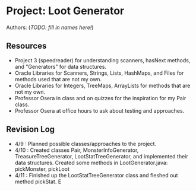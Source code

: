 # Project: Loot Generator

Authors: (_TODO: fill in names here!_)

## Resources

*   Project 3 (speedreader) for understanding scanners, hasNext methods, and "Generators" for data structures. 
*   Oracle Libraries for Scanners, Strings, Lists, HashMaps, and Files for methods used that are not my own.
*   Oracle Libraries for Integers, TreeMaps, ArrayLists for methods that are not my own.
*   Professor Osera in class and on quizzes for the inspiration for my Pair class. 
*   Professor Osera at office hours to ask about testing and approaches.

## Revision Log

*   4/9 : Planned possible classes/approaches to the project.
*   4/10 : Created classes Pair, MonsterInfoGenerator, TreasureTreeGenerator, LootStatTreeGenerator, and implemented
    their data structures. Created some methods in LootGenerator.java: pickMonster, pickLoot
*   4/11 : Finished up the LootStatTreeGenerator class and fleshed out method pickStat. 
           E
